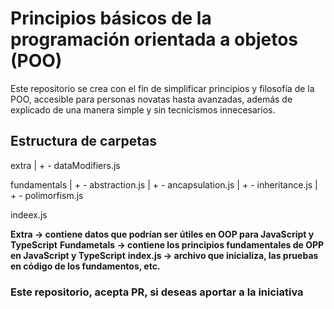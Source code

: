 # Principios básicos de la programación orientada a objetos (POO)

Este repositorio se crea con el fin de simplificar principios y filosofía de la POO, accesible para personas novatas hasta avanzadas, además de explicado de una manera simple y sin tecnicismos innecesarios.

## Estructura de carpetas

extra
  |
    + - dataModifiers.js

fundamentals
  |
    + - abstraction.js
  |
    + - ancapsulation.js
  |
    + - inheritance.js
  |
    + - polimorfism.js

indeex.js

**Extra -> contiene datos que podrían ser útiles en OOP para JavaScript y TypeScript**
**Fundametals -> contiene los principios fundamentales de OPP en JavaScript y TypeScript**
**index.js -> archivo que inicializa, las pruebas en código de los fundamentos, etc.**

### Este repositorio, acepta PR, si deseas aportar a la iniciativa

